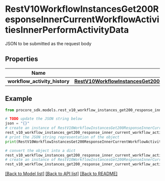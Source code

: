 # RestV10WorkflowInstancesGet200ResponseInnerCurrentWorkflowActivitiesInnerPerformActivityData

JSON to be submitted as the request body

## Properties

Name | Type | Description | Notes
------------ | ------------- | ------------- | -------------
**workflow_activity_history** | [**RestV10WorkflowInstancesGet200ResponseInnerCurrentWorkflowActivitiesInnerPerformActivityDataWorkflowActivityHistory**](RestV10WorkflowInstancesGet200ResponseInnerCurrentWorkflowActivitiesInnerPerformActivityDataWorkflowActivityHistory.md) |  | [optional] 

## Example

```python
from procore_sdk.models.rest_v10_workflow_instances_get200_response_inner_current_workflow_activities_inner_perform_activity_data import RestV10WorkflowInstancesGet200ResponseInnerCurrentWorkflowActivitiesInnerPerformActivityData

# TODO update the JSON string below
json = "{}"
# create an instance of RestV10WorkflowInstancesGet200ResponseInnerCurrentWorkflowActivitiesInnerPerformActivityData from a JSON string
rest_v10_workflow_instances_get200_response_inner_current_workflow_activities_inner_perform_activity_data_instance = RestV10WorkflowInstancesGet200ResponseInnerCurrentWorkflowActivitiesInnerPerformActivityData.from_json(json)
# print the JSON string representation of the object
print(RestV10WorkflowInstancesGet200ResponseInnerCurrentWorkflowActivitiesInnerPerformActivityData.to_json())

# convert the object into a dict
rest_v10_workflow_instances_get200_response_inner_current_workflow_activities_inner_perform_activity_data_dict = rest_v10_workflow_instances_get200_response_inner_current_workflow_activities_inner_perform_activity_data_instance.to_dict()
# create an instance of RestV10WorkflowInstancesGet200ResponseInnerCurrentWorkflowActivitiesInnerPerformActivityData from a dict
rest_v10_workflow_instances_get200_response_inner_current_workflow_activities_inner_perform_activity_data_from_dict = RestV10WorkflowInstancesGet200ResponseInnerCurrentWorkflowActivitiesInnerPerformActivityData.from_dict(rest_v10_workflow_instances_get200_response_inner_current_workflow_activities_inner_perform_activity_data_dict)
```
[[Back to Model list]](../README.md#documentation-for-models) [[Back to API list]](../README.md#documentation-for-api-endpoints) [[Back to README]](../README.md)


